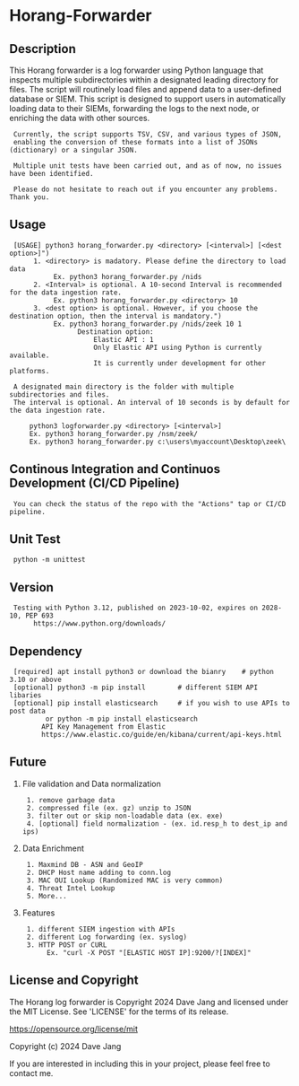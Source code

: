 # Horang-Forwarder


## Description

This Horang forwarder is a log forwarder using Python language that inspects multiple subdirectories within a designated leading directory for files. The script will routinely load files and append data to a user-defined database or SIEM. This script is designed to support users in automatically loading data to their SIEMs, forwarding the logs to the next node, or enriching the data with other sources.


     Currently, the script supports TSV, CSV, and various types of JSON, 
     enabling the conversion of these formats into a list of JSONs (dictionary) or a singular JSON.
     
     Multiple unit tests have been carried out, and as of now, no issues have been identified. 
     
     Please do not hesitate to reach out if you encounter any problems. Thank you.

     
## Usage

     [USAGE] python3 horang_forwarder.py <directory> [<interval>] [<dest option>]")
          1. <directory> is madatory. Please define the directory to load data 
               Ex. python3 horang_forwarder.py /nids
          2. <Interval> is optional. A 10-second Interval is recommended for the data ingestion rate. 
               Ex. python3 horang_forwarder.py <directory> 10
          3. <dest option> is optional. However, if you choose the destination option, then the interval is mandatory.")
               Ex. python3 horang_forwarder.py /nids/zeek 10 1
                     Destination option:
                         Elastic API : 1
                         Only Elastic API using Python is currently available.
                         It is currently under development for other platforms.
               
     A designated main directory is the folder with multiple subdirectories and files.
     The interval is optional. An interval of 10 seconds is by default for the data ingestion rate.

         python3 logforwarder.py <directory> [<interval>]
         Ex. python3 horang_forwarder.py /nsm/zeek/
         Ex. python3 horang_forwarder.py c:\users\myaccount\Desktop\zeek\


## Continous Integration and Continuos Development (CI/CD Pipeline)  

     You can check the status of the repo with the "Actions" tap or CI/CD pipeline.


## Unit Test

     python -m unittest


## Version

     Testing with Python 3.12, published on 2023-10-02, expires on 2028-10, PEP 693
          https://www.python.org/downloads/


## Dependency

     [required] apt install python3 or download the bianry    # python 3.10 or above
     [optional] python3 -m pip install        # different SIEM API libaries
     [optional] pip install elasticsearch     # if you wish to use APIs to post data
             or python -m pip install elasticsearch
            API Key Management from Elastic
            https://www.elastic.co/guide/en/kibana/current/api-keys.html


## Future

1. File validation and Data normalization

        1. remove garbage data
        2. compressed file (ex. gz) unzip to JSON
        3. filter out or skip non-loadable data (ex. exe)
        4. [optional] field normalization - (ex. id.resp_h to dest_ip and ips)

2. Data Enrichment

        1. Maxmind DB - ASN and GeoIP
        2. DHCP Host name adding to conn.log
        3. MAC OUI Lookup (Randomized MAC is very common)
        4. Threat Intel Lookup
        5. More...

3. Features

        1. different SIEM ingestion with APIs
        2. different Log forwarding (ex. syslog)
        3. HTTP POST or CURL
             Ex. "curl -X POST "[ELASTIC HOST IP]:9200/?[INDEX]" 
        

## License and Copyright

The Horang log forwarder is Copyright 2024 Dave Jang and licensed under the MIT License. See 'LICENSE' for the terms of its release. 

https://opensource.org/license/mit

Copyright (c) 2024 Dave Jang

If you are interested in including this in your project, please feel free to contact me.
